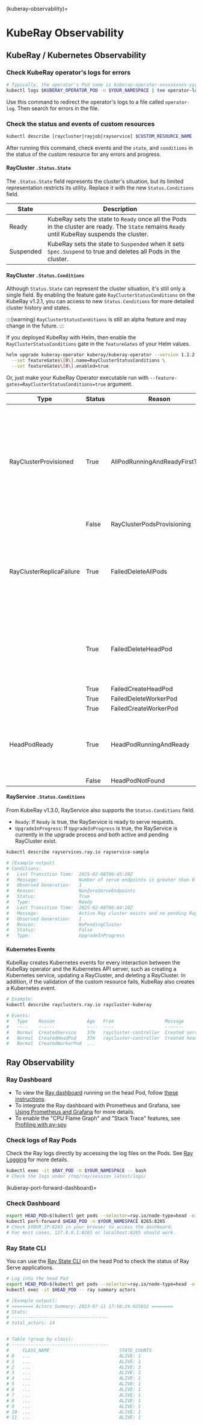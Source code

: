 (kuberay-observability)=

# KubeRay Observability

## KubeRay / Kubernetes Observability

### Check KubeRay operator's logs for errors

```bash
# Typically, the operator's Pod name is kuberay-operator-xxxxxxxxxx-yyyyy.
kubectl logs $KUBERAY_OPERATOR_POD -n $YOUR_NAMESPACE | tee operator-log
```

Use this command to redirect the operator's logs to a file called `operator-log`. Then search for errors in the file.

### Check the status and events of custom resources

```bash
kubectl describe [raycluster|rayjob|rayservice] $CUSTOM_RESOURCE_NAME -n $YOUR_NAMESPACE
```

After running this command, check events and the `state`, and `conditions` in the status of the custom resource for any errors and progress.


#### RayCluster `.Status.State`

The `.Status.State` field represents the cluster's situation, but its limited representation restricts its utility. Replace it with the new `Status.Conditions` field.

| State     | Description                                                                                                                            |
|-----------|----------------------------------------------------------------------------------------------------------------------------------------|
| Ready     | KubeRay sets the state to `Ready` once all the Pods in the cluster are ready. The `State` remains `Ready` until KubeRay suspends the cluster. |
| Suspended | KubeRay sets the state to `Suspended` when it sets `Spec.Suspend` to true and deletes all Pods in the cluster.                                     |

#### RayCluster `.Status.Conditions`

Although `Status.State` can represent the cluster situation, it's still only a single field. By enabling the feature gate `RayClusterStatusConditions` on the KubeRay v1.2.1, you can access to new `Status.Conditions` for more detailed cluster history and states.

:::{warning}
`RayClusterStatusConditions` is still an alpha feature and may change in the future.
:::

If you deployed KubeRay with Helm, then enable the `RayClusterStatusConditions` gate in the `featureGates` of your Helm values.

```bash
helm upgrade kuberay-operator kuberay/kuberay-operator --version 1.2.2 \
  --set featureGates\[0\].name=RayClusterStatusConditions \
  --set featureGates\[0\].enabled=true
```

Or, just make your KubeRay Operator executable run with `--feature-gates=RayClusterStatusConditions=true` argument.

| Type                     | Status | Reason                         | Description                                                                                                          |
|--------------------------|--------|--------------------------------|----------------------------------------------------------------------------------------------------------------------|
| RayClusterProvisioned    | True   | AllPodRunningAndReadyFirstTime | When all Pods in the cluster become ready, the system marks the condition as `True`. Even if some Pods fail later, the system maintains this `True` state. |
|                          | False  | RayClusterPodsProvisioning     |                                                                                                                      |
| RayClusterReplicaFailure | True   | FailedDeleteAllPods            | KubeRay sets this condition to `True` when there's a reconciliation error, otherwise KubeRay clears the condition.            |
|                          | True   | FailedDeleteHeadPod            | See the `Reason` and the `Message` of the condition for more detailed debugging information.                 |
|                          | True   | FailedCreateHeadPod            |                                                                                                                      |
|                          | True   | FailedDeleteWorkerPod          |                                                                                                                      |
|                          | True   | FailedCreateWorkerPod          |                                                                                                                      |
| HeadPodReady             | True   | HeadPodRunningAndReady         | This condition is `True` only if the HeadPod is currently ready; otherwise, it's `False`.                |
|                          | False  | HeadPodNotFound                |                                                                                                                      |

#### RayService `.Status.Conditions`

From KubeRay v1.3.0, RayService also supports the `Status.Conditions` field.

* `Ready`: If `Ready` is true, the RayService is ready to serve requests.
* `UpgradeInProgress`: If `UpgradeInProgress` is true, the RayService is currently in the upgrade process and both active and pending RayCluster exist.

```sh
kubectl describe rayservices.ray.io rayservice-sample

# [Example output]
# Conditions:
#   Last Transition Time:  2025-02-08T06:45:20Z
#   Message:               Number of serve endpoints is greater than 0
#   Observed Generation:   1
#   Reason:                NonZeroServeEndpoints
#   Status:                True
#   Type:                  Ready
#   Last Transition Time:  2025-02-08T06:44:28Z
#   Message:               Active Ray cluster exists and no pending Ray cluster
#   Observed Generation:   1
#   Reason:                NoPendingCluster
#   Status:                False
#   Type:                  UpgradeInProgress
```


#### Kubernetes Events

KubeRay creates Kubernetes events for every interaction between the KubeRay operator and the Kubernetes API server, such as creating a Kubernetes service, updating a RayCluster, and deleting a RayCluster.
In addition, if the validation of the custom resource fails, KubeRay also creates a Kubernetes event.

```sh
# Example:
kubectl describe rayclusters.ray.io raycluster-kuberay

# Events:
#   Type    Reason            Age   From                   Message
#   ----    ------            ----  ----                   -------
#   Normal  CreatedService    37m   raycluster-controller  Created service default/raycluster-kuberay-head-svc
#   Normal  CreatedHeadPod    37m   raycluster-controller  Created head Pod default/raycluster-kuberay-head-l7v7q
#   Normal  CreatedWorkerPod  ...
```

## Ray Observability

### Ray Dashboard

* To view the [Ray dashboard](observability-getting-started) running on the head Pod, follow [these instructions](kuberay-port-forward-dashboard).
* To integrate the Ray dashboard with Prometheus and Grafana, see [Using Prometheus and Grafana](kuberay-prometheus-grafana) for more details.
* To enable the "CPU Flame Graph" and "Stack Trace" features, see [Profiling with py-spy](kuberay-pyspy-integration).

### Check logs of Ray Pods

Check the Ray logs directly by accessing the log files on the Pods. See [Ray Logging](configure-logging) for more details.

```bash
kubectl exec -it $RAY_POD -n $YOUR_NAMESPACE -- bash
# Check the logs under /tmp/ray/session_latest/logs/
```

(kuberay-port-forward-dashboard)=
### Check Dashboard

```bash
export HEAD_POD=$(kubectl get pods --selector=ray.io/node-type=head -o custom-columns=POD:metadata.name --no-headers)
kubectl port-forward $HEAD_POD -n $YOUR_NAMESPACE 8265:8265
# Check $YOUR_IP:8265 in your browser to access the dashboard.
# For most cases, 127.0.0.1:8265 or localhost:8265 should work.
```

### Ray State CLI

You can use the [Ray State CLI](state-api-cli-ref) on the head Pod to check the status of Ray Serve applications.

```bash
# Log into the head Pod
export HEAD_POD=$(kubectl get pods --selector=ray.io/node-type=head -o custom-columns=POD:metadata.name --no-headers)
kubectl exec -it $HEAD_POD -- ray summary actors

# [Example output]:
# ======== Actors Summary: 2023-07-11 17:58:24.625032 ========
# Stats:
# ------------------------------------
# total_actors: 14


# Table (group by class):
# ------------------------------------
#     CLASS_NAME                          STATE_COUNTS
# 0   ...                                 ALIVE: 1
# 1   ...                                 ALIVE: 1
# 2   ...                                 ALIVE: 3
# 3   ...                                 ALIVE: 1
# 4   ...                                 ALIVE: 1
# 5   ...                                 ALIVE: 1
# 6   ...                                 ALIVE: 1
# 7   ...                                 ALIVE: 1
# 8   ...                                 ALIVE: 1
# 9   ...                                 ALIVE: 1
# 10  ...                                 ALIVE: 1
# 11  ...                                 ALIVE: 1
```
